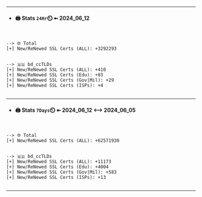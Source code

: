 

---
- #### 🖨️ **Stats** `24Hr`⏲️ ➼ 2024_06_12
```console


--> 🌐 Total
[+] New/ReNewed SSL Certs (ALL): +3292293


--> 🇧🇩 bd_ccTLDs
[+] New/ReNewed SSL Certs (ALL): +410
[+] New/ReNewed SSL Certs (Edu): +83
[+] New/ReNewed SSL Certs (Gov|Mil): +29
[+] New/ReNewed SSL Certs (ISPs): +4


```

---
- #### 🖨️ **Stats** `7Days`⏲️ ➼ 2024_06_12 <--> 2024_06_05
```console


--> 🌐 Total
[+] New/ReNewed SSL Certs (ALL): +62571930


--> 🇧🇩 bd_ccTLDs
[+] New/ReNewed SSL Certs (ALL): +11173
[+] New/ReNewed SSL Certs (Edu): +4004
[+] New/ReNewed SSL Certs (Gov|Mil): +583
[+] New/ReNewed SSL Certs (ISPs): +13


```

---

